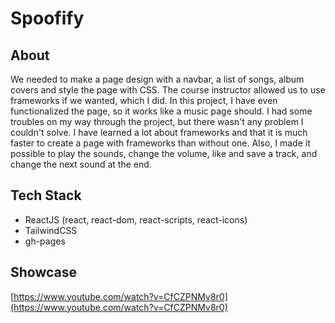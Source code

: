 # Spoofify
## About
We needed to make a page design with a navbar, a list of songs, album covers and style the page with CSS. The course instructor allowed us to use frameworks if we wanted, which I did. In this project, I have even functionalized the page, so it works like a music page should. I had some troubles on my way through the project, but there wasn't any problem I couldn't solve. I have learned a lot about frameworks and that it is much faster to create a page with frameworks than without one. Also, I made it possible to play the sounds, change the volume, like and save a track, and change the next sound at the end.

## Tech Stack
- ReactJS (react, react-dom, react-scripts, react-icons)
- TailwindCSS
- gh-pages

## Showcase
[https://www.youtube.com/watch?v=CfCZPNMv8r0](https://www.youtube.com/watch?v=CfCZPNMv8r0)
